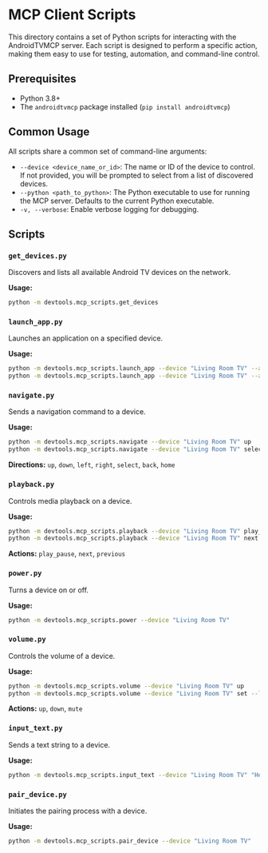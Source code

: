 # MCP Client Scripts

This directory contains a set of Python scripts for interacting with the AndroidTVMCP server. Each script is designed to perform a specific action, making them easy to use for testing, automation, and command-line control.

## Prerequisites

- Python 3.8+
- The `androidtvmcp` package installed (`pip install androidtvmcp`)

## Common Usage

All scripts share a common set of command-line arguments:

- `--device <device_name_or_id>`: The name or ID of the device to control. If not provided, you will be prompted to select from a list of discovered devices.
- `--python <path_to_python>`: The Python executable to use for running the MCP server. Defaults to the current Python executable.
- `-v, --verbose`: Enable verbose logging for debugging.

## Scripts

### `get_devices.py`

Discovers and lists all available Android TV devices on the network.

**Usage:**

```bash
python -m devtools.mcp_scripts.get_devices
```

### `launch_app.py`

Launches an application on a specified device.

**Usage:**

```bash
python -m devtools.mcp_scripts.launch_app --device "Living Room TV" --app-name "Netflix"
python -m devtools.mcp_scripts.launch_app --device "Living Room TV" --app-id "com.netflix.ninja"
```

### `navigate.py`

Sends a navigation command to a device.

**Usage:**

```bash
python -m devtools.mcp_scripts.navigate --device "Living Room TV" up
python -m devtools.mcp_scripts.navigate --device "Living Room TV" select
```

**Directions:** `up`, `down`, `left`, `right`, `select`, `back`, `home`

### `playback.py`

Controls media playback on a device.

**Usage:**

```bash
python -m devtools.mcp_scripts.playback --device "Living Room TV" play_pause
python -m devtools.mcp_scripts.playback --device "Living Room TV" next
```

**Actions:** `play_pause`, `next`, `previous`

### `power.py`

Turns a device on or off.

**Usage:**

```bash
python -m devtools.mcp_scripts.power --device "Living Room TV"
```

### `volume.py`

Controls the volume of a device.

**Usage:**

```bash
python -m devtools.mcp_scripts.volume --device "Living Room TV" up
python -m devtools.mcp_scripts.volume --device "Living Room TV" set --level 50
```

**Actions:** `up`, `down`, `mute`

### `input_text.py`

Sends a text string to a device.

**Usage:**

```bash
python -m devtools.mcp_scripts.input_text --device "Living Room TV" "Hello, world!"
```

### `pair_device.py`

Initiates the pairing process with a device.

**Usage:**

```bash
python -m devtools.mcp_scripts.pair_device --device "Living Room TV"
```
